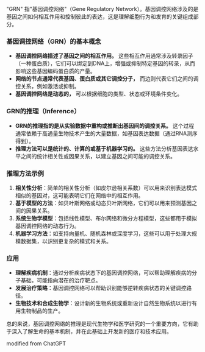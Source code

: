 "GRN" 指"基因调控网络"（Gene Regulatory Network）。基因调控网络涉及的是基因之间如何相互作用和控制彼此的表达，这是理解细胞行为和发育的关键组成部分。

### 基因调控网络（GRN）的基本概念
- **基因调控网络描述了基因之间的相互作用。** 这些相互作用通常涉及转录因子（一种蛋白质），它们可以绑定到DNA上，增强或抑制特定基因的转录，从而影响这些基因编码蛋白质的产量。
- **网络的节点通常代表基因、蛋白质或其它调控分子，** 而边则代表它们之间的调控关系，例如激活或抑制。
- **基因调控网络是动态的，** 可以根据细胞的类型、状态或环境条件变化。

### GRN的推理（Inference）
- **GRN的推理指的是从实验数据中重构或推断出基因间的调控关系。** 这个过程通常依赖于高通量生物技术产生的大量数据，如基因表达数据（通过RNA测序得到）。
- **推理方法可以是统计的、计算的或基于机器学习的。** 这些方法分析基因表达水平之间的统计相关性或因果关系，以建立基因之间可能的调控关系。

### 推理方法示例
1. **相关性分析**：简单的相关性分析（如皮尔逊相关系数）可以用来识别表达模式相似的基因对，这可能表明它们在网络中的相互作用。
2. **基于模型的方法**：如贝叶斯网络或动态贝叶斯网络，它们可以用来预测基因之间的因果关系。
3. **系统生物学模型**：包括线性模型、布尔网络和微分方程模型，这些都用于模拟基因调控网络的动态行为。
4. **机器学习方法**：如支持向量机、随机森林或深度学习，这些可以用于处理大规模数据集，以识别更复杂的模式和关系。

### 应用
- **理解疾病机制**：通过分析疾病状态下的基因调控网络，可以帮助理解疾病的分子基础，可能指向潜在的治疗靶点。
- **发展治疗策略**：基因调控网络可以帮助识别能够逆转疾病状态的关键调控路径。
- **生物技术和合成生物学**：设计新的生物系统或重新设计自然生物系统以进行有用生物制品的生产。

总的来说，基因调控网络的推理是现代生物学和医学研究的一个重要方向，它有助于深入了解生命的基本机制，并在此基础上开发新的医疗和技术应用。

modified from ChatGPT
